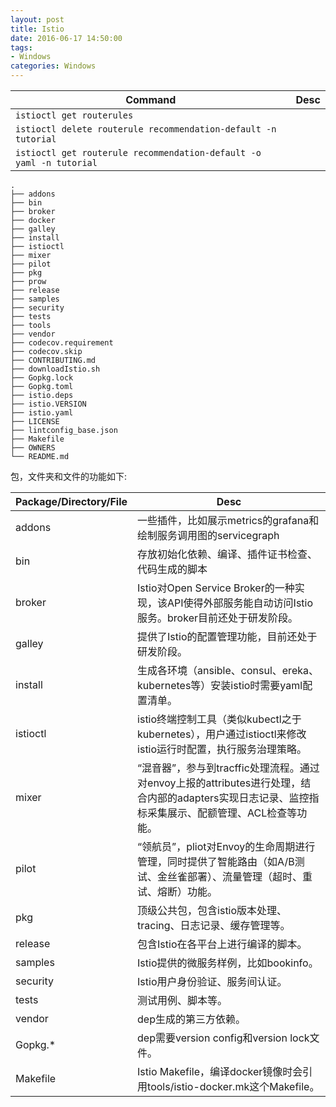```yaml
---
layout: post
title: Istio
date: 2016-06-17 14:50:00
tags:
- Windows
categories: Windows
---
```



|                              Command                                     |                   Desc                    |
| ------------------------------------------------------------------------ | ----------------------------------------- |
| `istioctl get routerules`                                                |                                           | 
| `istioctl delete routerule recommendation-default -n tutorial`           |                                           |
| `istioctl get routerule recommendation-default -o yaml -n tutorial`      |                                           |


```text
.
├── addons                                   
├── bin
├── broker
├── docker
├── galley
├── install
├── istioctl
├── mixer
├── pilot
├── pkg
├── prow
├── release
├── samples
├── security
├── tests
├── tools
├── vendor
├── codecov.requirement
├── codecov.skip
├── CONTRIBUTING.md
├── downloadIstio.sh
├── Gopkg.lock
├── Gopkg.toml
├── istio.deps
├── istio.VERSION
├── istio.yaml
├── LICENSE
├── lintconfig_base.json
├── Makefile
├── OWNERS
└── README.md
```

包，文件夹和文件的功能如下:

| Package/Directory/File          |                                     Desc                                           |
| ------------------------------- | ---------------------------------------------------------------------------------- |
| addons                          | 一些插件，比如展示metrics的grafana和绘制服务调用图的servicegraph                       |
| bin                            	| 存放初始化依赖、编译、插件证书检查、代码生成的脚本                                      |
| broker                          |	Istio对Open Service Broker的一种实现，该API使得外部服务能自动访问Istio服务。broker目前还处于研发阶段。 |
| galley                          |	提供了Istio的配置管理功能，目前还处于研发阶段。                                         |
| install                         |	生成各环境（ansible、consul、ereka、kubernetes等）安装istio时需要yaml配置清单。         |
| istioctl	                      | istio终端控制工具（类似kubectl之于kubernetes），用户通过istioctl来修改istio运行时配置，执行服务治理策略。 |
| mixer                           |	“混音器”，参与到tracffic处理流程。通过对envoy上报的attributes进行处理，结合内部的adapters实现日志记录、监控指标采集展示、配额管理、ACL检查等功能。  |
| pilot                           |	“领航员”，pliot对Envoy的生命周期进行管理，同时提供了智能路由（如A/B测试、金丝雀部署）、流量管理（超时、重试、熔断）功能。    |
| pkg                             |	顶级公共包，包含istio版本处理、tracing、日志记录、缓存管理等。                            |
| release                         |	包含Istio在各平台上进行编译的脚本。                                                     |
| samples                         |	Istio提供的微服务样例，比如bookinfo。                                                   |
| security                        |     	Istio用户身份验证、服务间认证。                 |
| tests	                          | 测试用例、脚本等。    |
| vendor                          |	dep生成的第三方依赖。     |
| Gopkg.*	                        | dep需要version config和version lock文件。     |
| Makefile                        |	Istio Makefile，编译docker镜像时会引用tools/istio-docker.mk这个Makefile。    |

